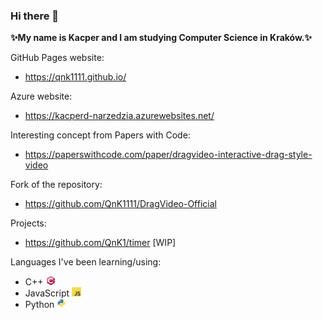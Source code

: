 ### Hi there 👋

**✨My name is Kacper and I am studying Computer Science in Kraków.✨**

GitHub Pages website:
- https://qnk1111.github.io/

Azure website:
- https://kacperd-narzedzia.azurewebsites.net/

Interesting concept from Papers with Code:
- https://paperswithcode.com/paper/dragvideo-interactive-drag-style-video
  
Fork of the repository:
- https://github.com/QnK1111/DragVideo-Official



Projects:
- https://github.com/QnK1/timer [WIP]

Languages I've been learning/using:
* C++ <img src="cplusplus-original.svg" width="15">
* JavaScript <img src="javascript-original.svg" width="15">
* Python <img src="python-original.svg" width="15">

